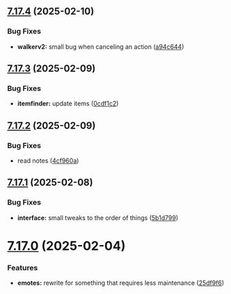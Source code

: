 ## [7.17.4](https://github.com/Torwent/SRL-T/compare/v7.17.3...v7.17.4) (2025-02-10)


### Bug Fixes

* **walkerv2:** small bug when canceling an action ([a94c644](https://github.com/Torwent/SRL-T/commit/a94c6447cf6e14296e519d4ccd8f8d9869bbdf04))



## [7.17.3](https://github.com/Torwent/SRL-T/compare/v7.17.2...v7.17.3) (2025-02-09)


### Bug Fixes

* **itemfinder:** update items ([0cdf1c2](https://github.com/Torwent/SRL-T/commit/0cdf1c2b77f1300473635c0c3db470ade0f417e6))



## [7.17.2](https://github.com/Torwent/SRL-T/compare/v7.17.1...v7.17.2) (2025-02-09)


### Bug Fixes

* read notes ([4cf960a](https://github.com/Torwent/SRL-T/commit/4cf960aa6a24a86dc581f1430514b03faecdad9b))



## [7.17.1](https://github.com/Torwent/SRL-T/compare/v7.17.0...v7.17.1) (2025-02-08)


### Bug Fixes

* **interface:** small tweaks to the order of things ([5b1d799](https://github.com/Torwent/SRL-T/commit/5b1d799aca0282aedff80f70a27fe9a4e739637d))



# [7.17.0](https://github.com/Torwent/SRL-T/compare/v7.16.1...v7.17.0) (2025-02-04)


### Features

* **emotes:** rewrite for something that requires less maintenance ([25df9f6](https://github.com/Torwent/SRL-T/commit/25df9f6ab98a20d749960b6252eed20c0f7dbdaf))



